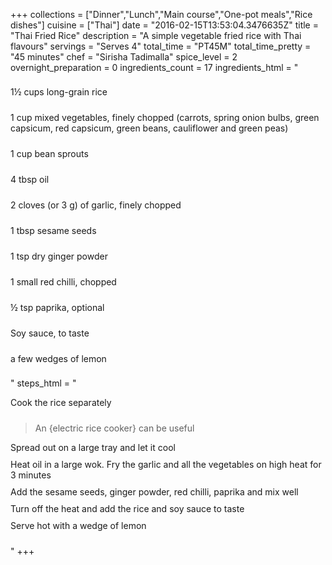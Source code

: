 +++
collections = ["Dinner","Lunch","Main course","One-pot meals","Rice dishes"]
cuisine = ["Thai"]
date = "2016-02-15T13:53:04.3476635Z"
title = "Thai Fried Rice"
description = "A simple vegetable fried rice with Thai flavours"
servings = "Serves 4"
total_time = "PT45M"
total_time_pretty = "45 minutes"
chef = "Sirisha Tadimalla"
spice_level = 2
overnight_preparation = 0
ingredients_count = 17
ingredients_html = "<ul style='padding-left: 0; list-style: none;'><li itemprop='recipeIngredient' style='margin: 8px 0px;padding: 8px 0px;'>1½ cups long-grain rice</li><li itemprop='recipeIngredient' style='margin: 8px 0px;padding: 8px 0px;'>1 cup mixed vegetables, finely chopped (carrots, spring onion bulbs, green capsicum, red capsicum, green beans, cauliflower and green peas)</li><li itemprop='recipeIngredient' style='margin: 8px 0px;padding: 8px 0px;'>1 cup bean sprouts</li><li itemprop='recipeIngredient' style='margin: 8px 0px;padding: 8px 0px;'>4 tbsp oil</li><li itemprop='recipeIngredient' style='margin: 8px 0px;padding: 8px 0px;'>2 cloves (or 3 g) of garlic, finely chopped</li><li itemprop='recipeIngredient' style='margin: 8px 0px;padding: 8px 0px;'>1 tbsp sesame seeds</li><li itemprop='recipeIngredient' style='margin: 8px 0px;padding: 8px 0px;'>1 tsp dry ginger powder</li><li itemprop='recipeIngredient' style='margin: 8px 0px;padding: 8px 0px;'>1 small red chilli, chopped</li><li itemprop='recipeIngredient' style='margin: 8px 0px;padding: 8px 0px;'>½ tsp paprika, optional</li><li itemprop='recipeIngredient' style='margin: 8px 0px;padding: 8px 0px;'>Soy sauce, to taste</li><li itemprop='recipeIngredient' style='margin: 8px 0px;padding: 8px 0px;'>a few wedges of lemon</li></ul>"
steps_html = "<ol style='list-style: none inside; padding-left: 0px;'><li style='padding-bottom: 10px;'><i class='step-track-icon fa fa-square-o'></i><span class='step-text' itemprop='recipeInstructions'>Cook the rice separately</span></li><blockquote>An {electric rice cooker} can be useful</blockquote><li style='padding-bottom: 10px;'><i class='step-track-icon fa fa-square-o'></i><span class='step-text' itemprop='recipeInstructions'>Spread out on a large tray and let it cool</span></li><li style='padding-bottom: 10px;'><i class='step-track-icon fa fa-square-o'></i><span class='step-text' itemprop='recipeInstructions'>Heat oil in a large wok. Fry the garlic and all the vegetables on high heat for 3 minutes</span></li><li style='padding-bottom: 10px;'><i class='step-track-icon fa fa-square-o'></i><span class='step-text' itemprop='recipeInstructions'>Add the sesame seeds, ginger powder, red chilli, paprika and mix well</span></li><li style='padding-bottom: 10px;'><i class='step-track-icon fa fa-square-o'></i><span class='step-text' itemprop='recipeInstructions'>Turn off the heat and add the rice and soy sauce to taste</span></li><li style='padding-bottom: 10px;'><i class='step-track-icon fa fa-square-o'></i><span class='step-text' itemprop='recipeInstructions'>Serve hot with a wedge of lemon</span></li></ol>"
+++
